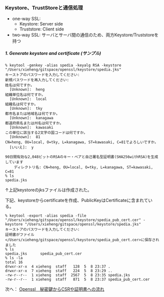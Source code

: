 ### Keystore、TrustStoreと通信処理

- one-way SSL: 
    - Keystore: Server side
    - Truststore: Client side
- two-way SSL: 
    サーバとサーバ間の通信のため、両方Keystore/Truststoreを持つ


##### 1. Generate keystore and certificate (サンプル)
```
% keytool -genkey -alias spedia -keyalg RSA -keystore "/Users/xieheng/gitspace/openssl/keystore/spedia.jks"
キーストアのパスワードを入力してください:  
新規パスワードを再入力してください: 
姓名は何ですか。
  [Unknown]:  heng
組織単位名は何ですか。
  [Unknown]:  local
組織名は何ですか。
  [Unknown]:  tky
都市名または地域名は何ですか。
  [Unknown]:  kanagawa
都道府県名または州名は何ですか。
  [Unknown]:  kawasaki
この単位に該当する2文字の国コードは何ですか。
  [Unknown]:  81
CN=heng, OU=local, O=tky, L=kanagawa, ST=kawasaki, C=81でよろしいですか。
  [いいえ]:  y

90日間有効な2,048ビットのRSAのキー・ペアと自己署名型証明書(SHA256withRSA)を生成しています
	ディレクトリ名: CN=heng, OU=local, O=tky, L=kanagawa, ST=kawasaki, C=81
% ls
spedia.jks
```
↑上記keystoreのjksファイルは作成された。

下記、keystoreからcertificateを作成、PublicKeyはCertificateに含まれている。
```
% keytool -export -alias spedia -file "/Users/xieheng/gitspace/openssl/keystore/spedia_pub_cert.cer" -keystore "/Users/xieheng/gitspace/openssl/keystore/spedia.jks"
キーストアのパスワードを入力してください:  
証明書がファイル</Users/xieheng/gitspace/openssl/keystore/spedia_pub_cert.cer>に保存されました
% ls
spedia.jks		spedia_pub_cert.cer
% ls -la
total 16
drwxr-xr-x  4 xieheng  staff   128  5  8 23:37 .
drwxr-xr-x  7 xieheng  staff   224  5  8 23:29 ..
-rw-r--r--  1 xieheng  staff  2567  5  8 23:35 spedia.jks
-rw-r--r--  1 xieheng  staff   871  5  8 23:37 spedia_pub_cert.cer
```

次へ：
[Openssl　秘密鍵からCSRや証明書への流れ](./ssl_cert.md)

